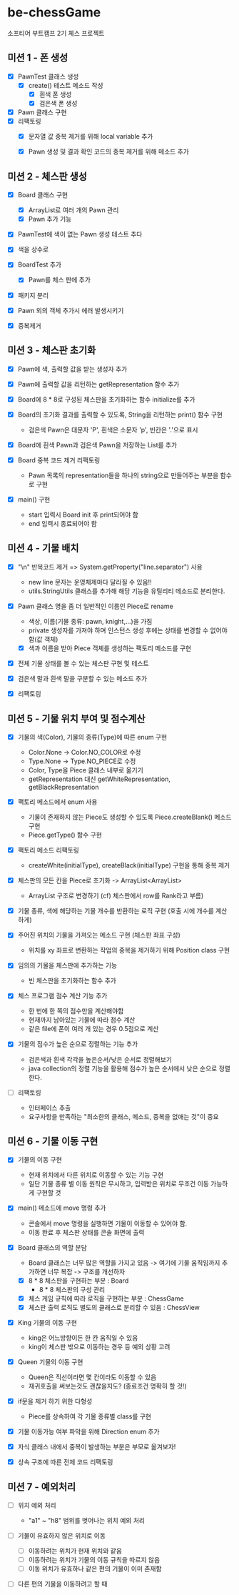 # be-chessGame
소프티어 부트캠프 2기 체스 프로젝트

## 미션 1 - 폰 생성
- [x] PawnTest 클래스 생성
  - [x] create() 테스트 메소드 작성
    - [x] 흰색 폰 생성
    - [x] 검은색 폰 생성
- [x] Pawn 클래스 구현
- [x] 리팩토링
  - [x] 문자열 값 중복 제거를 위해 local variable 추가
  - [x] Pawn 생성 및 결과 확인 코드의 중복 제거를 위해 메소드 추가


## 미션 2 - 체스판 생성
 - [x] Board 클래스 구현
   - [x] ArrayList로 여러 개의 Pawn 관리
   - [x] Pawn 추가 기능
 - [x] PawnTest에 색이 없는 Pawn 생성 테스트 추다
 - [x] 색을 상수로
 - [x] BoardTest 추가
   - [x] Pawn를 체스 판에 추가
 - [x] 패키지 분리
 - [x] Pawn 외의 객체 추가시 에러 발생시키기
 - [x] 중복제거


## 미션 3 - 체스판 초기화
- [x] Pawn에 색, 출력할 값을 받는 생성자 추가
- [x] Pawn에 출력할 값을 리턴하는 getRepresentation 함수 추가

- [x] Board에 8 * 8로 구성된 체스판을 초기화하는 함수 initialize를 추가
- [x] Board의 초기화 결과를 출력할 수 있도록, String을 리턴하는 print() 함수 구현
  - 검은색 Pawn은 대문자 'P', 흰색은 소문자 'p', 빈칸은 '.'으로 표시
- [x] Board에 흰색 Pawn과 검은색 Pawn을 저장하는 List를 추가
- [x] Board 중복 코드 제거 리팩토링
    - Pawn 목록의 representation들을 하나의 string으로 만들어주는 부분을 함수로 구현
  
- [x] main() 구현
  - start 입력시 Board init 후 print되어야 함
  - end 입력시 종료되어야 함


## 미션 4 - 기물 배치
- [x] "\n" 반복코드 제거 => System.getProperty("line.separator") 사용
  - new line 문자는 운영체제마다 달라질 수 있음!!
  - utils.StringUtils 클래스를 추가해 해당 기능을 유틸리티 메소드로 분리한다.
- [x] Pawn 클래스 명을 좀 더 일반적인 이름인 Piece로 rename
  - 색상, 이름(기물 종류: pawn, knight,...)을 가짐
  - private 생성자를 가져야 하며 인스턴스 생성 후에는 상태를 변경할 수 없어야함(값 객체)
  - [x] 색과 이름을 받아 Piece 객체를 생성하는 팩토리 메소드를 구현
- [x] 전체 기물 상태를 볼 수 있는 체스판 구현 및 테스트
- [x] 검은색 말과 흰색 말을 구분할 수 있는 메소드 추가
- [x] 리팩토링


## 미션 5 - 기물 위치 부여 및 점수계산
- [x] 기물의 색(Color), 기물의 종류(Type)에 따른 enum 구현
  - Color.None -> Color.NO_COLOR로 수정
  - Type.None -> Type.NO_PIECE로 수정
  - Color, Type을 Piece 클래스 내부로 옮기기
  - getRepresentation 대신 getWhiteRepresentation, getBlackRepresentation
- [x] 팩토리 메소드에서 enum 사용
  - 기물이 존재하지 않는 Piece도 생성할 수 있도록 Piece.createBlank() 메소드 구현
  - Piece.getType() 함수 구현
- [x] 팩토리 메소드 리팩토링
  - createWhite(initialType), createBlack(initialType) 구현을 통해 중복 제거
  
- [x] 체스판의 모든 칸을 Piece로 초기화 -> ArrayList<ArrayList<Piece>>
  - ArrayList<Rank> 구조로 변경하기 (cf) 체스판에서 row를 Rank라고 부름)
- [x] 기물 종류, 색에 해당하는 기물 개수를 반환하는 로직 구현 (호출 시에 개수를 계산하게)
- [x] 주어진 위치의 기물을 가져오는 메소드 구현 (체스판 좌표 구성)
  - 위치를 xy 좌표로 변환하는 작업의 중복을 제거하기 위해 Position class 구현
- [x] 임의의 기물을 체스판에 추가하는 기능
  - 빈 체스판을 초기화하는 함수 추가
  
- [x] 체스 프로그램 점수 계산 기능 추가
  - 한 번에 한 쪽의 점수만을 계산해야함
  - 현재까지 남아있는 기물에 따라 점수 계산
  - 같은 file에 폰이 여러 개 있는 경우 0.5점으로 계산
- [x] 기물의 점수가 높은 순으로 정렬하는 기능 추가
  - 검은색과 흰색 각각을 높은순서/낮은 순서로 정렬해보기
  - java collection의 정렬 기능을 활용해 점수가 높은 순서에서 낮은 순으로 정렬한다.

- [ ] 리팩토링
  - 인터페이스 추출
  - 요구사항을 만족하는 "최소한의 클래스, 메소드, 중복을 없애는 것"이 중요


## 미션 6 - 기물 이동 구현
- [x] 기물의 이동 구현
  - 현재 위치에서 다른 위치로 이동할 수 있는 기능 구현
  - 일단 기물 종류 별 이동 원칙은 무시하고, 입력받은 위치로 무조건 이동 가능하게 구현할 것
  
- [x] main() 메소드에 move 명령 추가
  - 콘솔에서 move 명령을 실행하면 기물이 이동할 수 있어야 함.
  - 이동 완료 후 체스판 상태를 콘솔 화면에 출력
  
- [x] Board 클래스의 역할 분담
  - Board 클래스는 너무 많은 역할을 가지고 있음 -> 여기에 기물 움직임까지 추가하면 너무 복잡 -> 구조를 개선하자
  - [x] 8 * 8 체스판을 구현하는 부분 : Board
    - 8 * 8 체스판의 구성 관리
  - [x] 체스 게임 규칙에 따라 로직을 구현하는 부분 : ChessGame
  - [x] 체스판 출력 로직도 별도의 클래스로 분리할 수 있음 : ChessView

- [x] King 기물의 이동 구현
  - king은 어느방향이든 한 칸 움직일 수 있음
  - king이 체스판 밖으로 이동하는 경우 등 예외 상황 고려

- [x] Queen 기물의 이동 구현
  - Queen은 직선이라면 몇 칸이라도 이동할 수 있음
  - 재귀호출을 써보는것도 괜찮을지도? (종료조건 명확히 할 것!)

- [x] if문을 제거 하기 위한 다형성
  - Piece를 상속하여 각 기물 종류별 class를 구현

- [x] 기물 이동가능 여부 파악을 위해 Direction enum 추가
- [x] 자식 클래스 내에서 중복이 발생하는 부분은 부모로 옮겨보자!

- [x] 상속 구조에 따른 전체 코드 리팩토링


## 미션 7 - 예외처리
- [ ] 위치 예외 처리
  - "a1" ~ "h8" 범위를 벗어나는 위치 예외 처리
  
- [ ] 기물이 유효하지 않은 위치로 이동
  - [ ] 이동하려는 위치가 현재 위치와 같음
  - [ ] 이동하려는 위치가 기물의 이동 규칙을 따르지 않음
  - [ ] 이동 위치가 유효하나 같은 편의 기물이 이미 존재함
  
- [ ] 다른 편의 기물을 이동하려고 할 때
